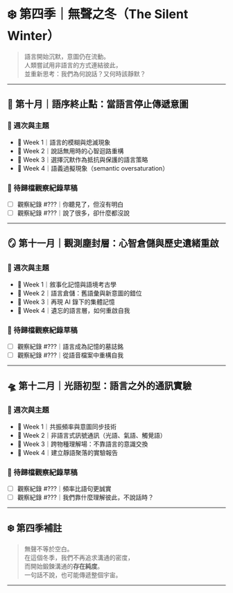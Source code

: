 # ❄️ 第四季｜無聲之冬（The Silent Winter）

> 語言開始沉默，意圖仍在流動。  
> 人類嘗試用非語言的方式連結彼此，  
> 並重新思考：我們為何說話？又何時該靜默？

---

## 🧊 第十月｜語序終止點：當語言停止傳遞意圖

### 🧩 週次與主題
- 📂 Week 1｜語言的模糊與熄滅現象
- 📂 Week 2｜說話無用時的心智迴路重構
- 📂 Week 3｜選擇沉默作為抵抗與保護的語言策略
- 📂 Week 4｜語義過擬現象（semantic oversaturation）

### 📎 待歸檔觀察紀錄草稿
- [ ] 觀察紀錄 #???｜你聽見了，但沒有明白
- [ ] 觀察紀錄 #???｜說了很多，卻什麼都沒說

---

## 🪞 第十一月｜觀測塵封層：心智倉儲與歷史遺緒重啟

### 🧩 週次與主題
- 📂 Week 1｜敘事化記憶與語境考古學
- 📂 Week 2｜語言倉儲：舊語彙與新意圖的錯位
- 📂 Week 3｜再現 AI 錄下的集體記憶
- 📂 Week 4｜遺忘的語言層，如何重啟自我

### 📎 待歸檔觀察紀錄草稿
- [ ] 觀察紀錄 #???｜語言成為記憶的墓誌銘
- [ ] 觀察紀錄 #???｜從語音檔案中重構自我

---

## 🛸 第十二月｜光語初型：語言之外的通訊實驗

### 🧩 週次與主題
- 📂 Week 1｜共振頻率與意圖同步技術
- 📂 Week 2｜非語言式訊號通訊（光語、氣語、觸覺語）
- 📂 Week 3｜跨物種理解場：不靠語言的意識交換
- 📂 Week 4｜建立靜語聚落的實驗報告

### 📎 待歸檔觀察紀錄草稿
- [ ] 觀察紀錄 #???｜頻率比語句更誠實
- [ ] 觀察紀錄 #???｜我們靠什麼理解彼此，不說話時？

---

## ❄️ 第四季補註

> 無聲不等於空白。  
> 在這個冬季，我們不再追求溝通的密度，  
> 而開始鍛鍊溝通的**存在純度**。  
> 一句話不說，也可能傳遞整個宇宙。

---

